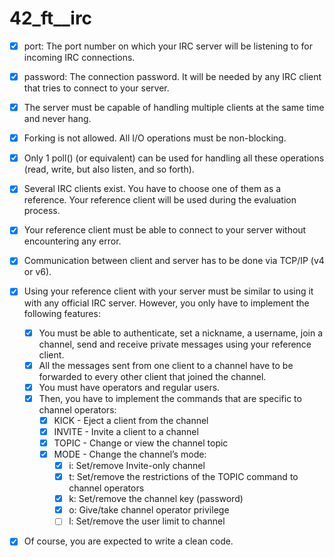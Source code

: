 # 42_ft__irc

- [x] port: The port number on which your IRC server will be listening to for incoming IRC connections.
- [x] password: The connection password. It will be needed by any IRC client that tries to connect to your server.
- [x] The server must be capable of handling multiple clients at the same time and never hang.
- [x] Forking is not allowed. All I/O operations must be non-blocking.
- [x] Only 1 poll() (or equivalent) can be used for handling all these operations (read, write, but also listen, and so forth).
- [x] Several IRC clients exist. You have to choose one of them as a reference. Your reference client will be used during the evaluation process.
- [x] Your reference client must be able to connect to your server without encountering any error.
- [x] Communication between client and server has to be done via TCP/IP (v4 or v6).
- [x] Using your reference client with your server must be similar to using it with any official IRC server. However, you only have to implement the following features:
    - [x] You must be able to authenticate, set a nickname, a username, join a channel, send and receive private messages using your reference client.
    - [x] All the messages sent from one client to a channel have to be forwarded to every other client that joined the channel.
    - [x] You must have operators and regular users.
    - [x] Then, you have to implement the commands that are specific to channel operators:
        - [x] KICK - Eject a client from the channel
        - [x] INVITE - Invite a client to a channel
        - [x] TOPIC - Change or view the channel topic
        - [x] MODE - Change the channel’s mode:
            - [x] i: Set/remove Invite-only channel
            - [x] t: Set/remove the restrictions of the TOPIC command to channel operators
            - [x] k: Set/remove the channel key (password)
            - [x] o: Give/take channel operator privilege
            - [ ] l: Set/remove the user limit to channel
- [x] Of course, you are expected to write a clean code.

